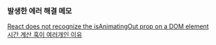 ### 발생한 에러 해결 메모 

[React does not recognize the isAnimatingOut prop on a DOM element](https://blog.naver.com/ares132/223270071314)  
[시간 계산 훅이 여러개인 이유](https://blog.naver.com/ares132/223275412125)  